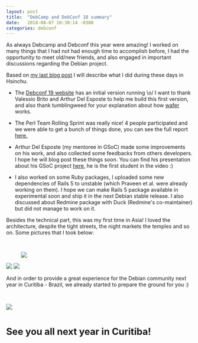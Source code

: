 ```yaml
---
layout: post
title:  "DebCamp and DebConf 18 summary"
date:   2018-08-07 10:30:14 -0300
categories: debconf
---
```


As always Debcamp and Debconf this year were amazing! I worked on many things
that I had not had enough time to accomplish before, I had the opportunity to
meet old/new friends, and also engaged in important discussions regarding the
Debian project.

Based on [my last blog
post](http://blog.kanashiro.xyz/debian/debcamp/debconf/2018/07/19/debcamp-plans.html)
I will describe what I did during these days in Hsinchu.

- The [Debconf 19 website](https://debconf19.debconf.org/) has an initial
version running \o/ I want to thank Valessio Brito and Arthur Del Esposte to
help me build this first version, and also thank tumblingweed for your
explanation about how [wafer](https://github.com/CTPUG/wafer) works.

- The Perl Team Rolling Sprint was really nice! 4 people participated and we
were able to get a bunch of things done, you can see the full report
[here.](https://perl-team.pages.debian.net/docs/sprint-debcamp2018/report-debcamp2018.html)

- Arthur Del Esposte (my mentoree in GSoC) made some improvements on his work,
and also collected some feedbacks from others developers. I hope he will blog
post these things soon. You can find his presentation about his GSoC project
[here](https://ftp.acc.umu.se/pub/debian-meetings/2018/DebConf18/2018-07-31/gsoc-session.webm),
he is the first student in the video :)

- I also worked on some Ruby packages, I uploaded some new dependencies of
Rails 5 to unstable (which Praveen et al. were already working on them). I hope
we can make Rails 5 package available in experimental soon and ship it in the
next Debian stable release. I also discussed about Redmine package with Duck
(Redmine's co-maintainer) but did not manage to work on it.

Besides the technical part, this was my first time in Asia! I loved the
architecture, despite the tight streets, the night markets the temples and so
on. Some pictures that I took below:

<img src="{{ site.url }}/assets/memorial_taipei.jpg"/>
<img src="{{ site.url }}/assets/mirc_view.jpg" style="margin-top: 30px;"/>
<img src="{{ site.url }}/assets/temple_taipei.jpg" style="margin-top: 30px; margin-bottom: 30px;"/>

And in order to provide a great experience for the Debian community next year
in Curitiba - Brazil, we already started to prepare the ground for you :)

<img src="{{ site.url }}/assets/debconf19_local_team.jpeg" style="margin-top: 30px; margin-bottom: 30px;"/>

<b style="font-size: 25px;">See you all next year in Curitiba!</b>


